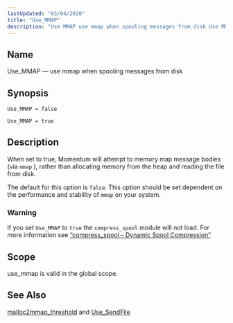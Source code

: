 ```yaml
---
lastUpdated: "03/04/2020"
title: "Use_MMAP"
description: "Use MMAP use mmap when spooling messages from disk Use MMAP false Use MMAP true When set to true Momentum will attempt to memory map message bodies via mmap rather than allocating memory from the heap and reading the file from disk The default for this option is false This..."
---
```


<a name="conf.ref.use_mmap"></a> 
## Name

Use_MMAP — use mmap when spooling messages from disk

## Synopsis

`Use_MMAP = false`

`Use_MMAP = true`

<a name="idp12384432"></a> 
## Description

When set to true, Momentum will attempt to memory map message bodies (via `mmap` ), rather than allocating memory from the heap and reading the file from disk.

The default for this option is `false`. This option should be set dependent on the performance and stability of `mmap` on your system.

### Warning

If you set `Use_MMAP` to `true` the `compress_spool` module will not load. For more information see [“compress_spool – Dynamic Spool Compression”](/momentum/3/3-reference/3-reference-modules-compress-spool)

<a name="idp12390736"></a> 
## Scope

use_mmap is valid in the global scope.

<a name="idp12392368"></a> 
## See Also

[malloc2mmap_threshold](/momentum/3/3-reference/3-reference-conf-ref-malloc-2-mmap-threshold) and [Use_SendFile](/momentum/3/3-reference/3-reference-conf-ref-use-sendfile)